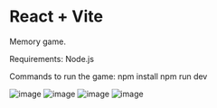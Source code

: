 # React + Vite
Memory game.

Requirements:
Node.js 

Commands to run the game:
npm install
npm run dev 

![image](https://github.com/dfhz-web/reactGames/assets/73003830/42bee5bc-dcb6-4e18-a28c-195e154cee7d)
![image](https://github.com/dfhz-web/reactGames/assets/73003830/6dbcabdf-1e5d-4bf8-8f99-da0485ed0fae)
![image](https://github.com/dfhz-web/reactGames/assets/73003830/e6154a6b-cffd-40fc-bc06-608117919bc1)
![image](https://github.com/dfhz-web/reactGames/assets/73003830/c6d4bc4a-cddd-4c41-95c7-3134487f446f)



